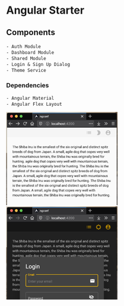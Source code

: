 # Angular Starter 

## Components 
    - Auth Module
    - Dashboard Module
    - Shared Module
    - Login & Sign Up Dialog
    - Theme Service 

### Dependencies
    - Angular Material
    - Angular Flex Layout

<img src="screen_shot2.png" width="300px" />
<img src="screen_shot.png" width="300px" />

